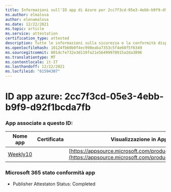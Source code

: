 ```yaml
---
title: Informazioni sull'ID app di Azure per 2cc7f3cd-05e3-4ebb-b9f9-d92f1bcda7fb
ms.author: elmalova
author: elenamalova
ms.date: 12/22/2021
ms.topic: article
ms.service: attestation
certification_type: attested
description: Tutte le informazioni sulla sicurezza e la conformità disponibili per 2cc7f3cd-05e3-4ebb-b9f9-d92f1bcda7fb.
ms.openlocfilehash: 10124fb60b0f4ec998eaba7353c5f4e68f5f6349
ms.sourcegitcommit: 801dcfe732e3d119fa21e56499978915a2da3896
ms.translationtype: MT
ms.contentlocale: it-IT
ms.lasthandoff: 12/22/2021
ms.locfileid: "61594307"
---
```

# <a name="azure-app-id-2cc7f3cd-05e3-4ebb-b9f9-d92f1bcda7fb"></a>ID app azure: 2cc7f3cd-05e3-4ebb-b9f9-d92f1bcda7fb


### <a name="apps-associated-with-this-id"></a>App associate a questo ID:
| **Nome app** | **Certificata** | **Visualizzazione in AppSource** |
|--------------|---------------|-----------------------|
| [Weekly10](https://docs.microsoft.com/microsoft-365-app-certification/forward/WA200001441) |  | [https://appsource.microsoft.com/product/office/WA200001441](https://appsource.microsoft.com/product/office/WA200001441) |

### <a name="microsoft-365-app-compliance-status"></a>Microsoft 365 stato conformità app
- Publisher Attestaton Status: Completed

